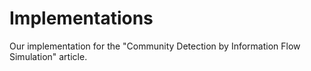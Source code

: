 # Implementations
Our implementation for the "Community Detection by Information Flow Simulation" article.
